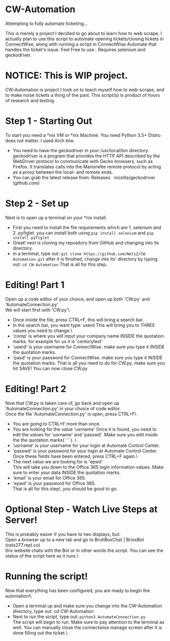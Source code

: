 # CW-Automation
Attempting to fully automate ticketing...

This is merely a project I decided to go about to learn how to web scrape. I actually plan to use this script to automate opening tickets/closing tickets in ConnectWise, along with running a script in ConnectWise Automate that handles the ticket's issue.
Feel Free to use..
Requires selenium and geckodriver.

# NOTICE: This is WIP project.
CW-Automation is project I took on to teach myself how to web-scrape, and to make noise tickets a thing of the past. This script(s) is product of hours of research and testing.
# Step 1 - Starting Out
To start you need a *nix VM or *nix Machine. You need Python 3.5+ Distro does not matter. I used Arch btw.

- You need to have the geckodriver in your /usr/local/bin directory.
geckodriver is a program that provides the HTTP API described by the WebDriver protocol to communicate with Gecko browsers, such as Firefox. It translates calls into the Marionette remote protocol by acting as a proxy between the local- and remote ends.
- You can grab the latest release from: Releases · mozilla/geckodriver (github.com)

# Step 2 - Set up
Next is to open up a terminal on your *nix install. 
- First you need to install the file requirements which are 1. selenium and 2. pyfiglet.
you can install both using ```pip install selenium``` and ```pip install pyfiglet```
- Great! next is cloning my repository from GitHub and changing into its directory.
- In a terminal, type out: ```git clone https://github.com/Nels2/CW-Automation.git```
after it is finished, change into its' directory by typing out: ```cd CW-Automation```
That is all for this step.

# Editing! Part 1
Open up a code editor of your choice, and open up both 'CW.py' and 'AutomateConnection.py'\
We will start first with 'CW.py'\
- Once inside the file, press CTRL+F, this will bring a search bar.
- In the search bar, you want type: userd
This will bring you to THREE values you need to change.\
- 'comp' is where you will input your company name INSIDE  the quotation marks. for example for us it is 'centurytest'
- 'userd' is your username for ConnectWise. make sure you type it INSIDE the quotation marks.
- 'pasd' is your password for ConnectWise. make sure you type it INSIDE the quotation marks.
That is all you need to do for CW.py. make sure you hit SAVE! You can now close CW.py
# Editing! Part 2
Now that CW.py is taken care of, go back and open up 'AutomateConnection.py' in your choice of code editor.\
Once the file 'AutomateConnection.py' is open, press CTRL+F\
- You are going to CTRL+F more than once.
- You are looking for the value 'usrname'
Once it is found, you need to edit the values for 'usrname' and 'passwd'. Make sure you edit inside the the quotation marks( ' ' ). \
- 'usrname' is your username for your login at Automate Control Center. 
- 'passwd' is your password for your login at Automate Control Center.\
Once these fields have been entered, press CTRL+F again.\
- The next value we are looking for is 'epwd'\
This will take you down to the Office 365 login information values. Make sure to enter your data INSIDE the quotation marks.
- 'email' is your email for Office 365.
- 'epwd' is your password for Office 365.\
That is all for this step!, you should be good to go.

# Optional Step - Watch Live Steps at Server!
This is probably easier if you have to two displays, but:\
Open a browser up to a new tab and go to BruhBoxChat | BrinxBot (nels277.repl.co)\
this website chats with the Bot or in other words the script. You can see the status of the script here as it runs.\

# Running the script!
Now that everything has been configured, you are ready to begin the automation!\
- Open a terminal up and make sure you change into the CW-Automation directory, type out: cd CW-Automation
- Next to run the script, type out: ```python3 AutomateConnection.py```\
The script will begin to run. Make sure to pay attention to the terminal as well. You can manually close the connectwise manage screen after it is done filling out the ticket.\

